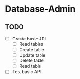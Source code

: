 # Database-Admin

## TODO

- [ ] Create basic API
  - [ ] Read tables
  - [ ] Create table
  - [ ] Update table
  - [ ] Delete table
  - [ ] Read table
- [ ] Test basic API
